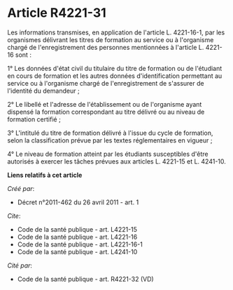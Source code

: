 # Article R4221-31

Les informations transmises, en application de l'article L. 4221-16-1, par les organismes délivrant les titres de formation
au service ou à l'organisme chargé de l'enregistrement des personnes mentionnées à l'article L. 4221-16 sont : 

1° Les données d'état civil du titulaire du titre de formation ou de l'étudiant en cours de formation et les autres données
d'identification permettant au service ou à l'organisme chargé de l'enregistrement de s'assurer de l'identité du demandeur ; 

2° Le libellé et l'adresse de l'établissement ou de l'organisme ayant dispensé la formation correspondant au titre délivré ou
au niveau de formation certifié ; 

3° L'intitulé du titre de formation délivré à l'issue du cycle de formation, selon la classification prévue par les textes
réglementaires en vigueur ; 

4° Le niveau de formation atteint par les étudiants susceptibles d'être autorisés à exercer les tâches prévues aux articles
L. 4221-15 et L. 4241-10.

**Liens relatifs à cet article**

_Créé par_:

  - Décret n°2011-462 du 26 avril 2011 - art. 1

_Cite_:

  - Code de la santé publique - art. L4221-15
  - Code de la santé publique - art. L4221-16
  - Code de la santé publique - art. L4221-16-1
  - Code de la santé publique - art. L4241-10

_Cité par_:

  - Code de la santé publique - art. R4221-32 (VD)
